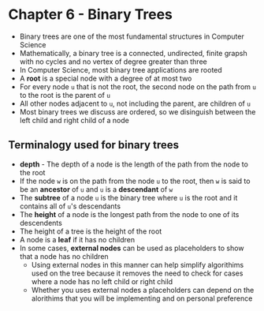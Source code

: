 # Chapter 6 - Binary Trees
* Binary trees are one of the most fundamental structures in Computer Science
* Mathematically, a binary tree is a connected, undirected, finite grapsh with no cycles and no vertex of degree greater than three
* In Computer Science, most binary tree applications are rooted
* A **root** is a special node with a degree of at most two
* For every node ```u``` that is not the root, the second node on the path from ```u``` to the root is the parent of ```u```
* All other nodes adjacent to ```u```, not including the parent, are children of ```u```
* Most binary trees we discuss are ordered, so we disinguish between the left child and right child of a node
## Terminalogy used for binary trees
* **depth** - The depth of a node is the length of the path from the node to the root
* If the node ```w``` is on the path from the node ```u``` to the root, then ```w``` is said to be an **ancestor** of ```u``` and ```u``` is a **descendant** of ```w```
* The **subtree** of a node ```u``` is the binary tree where ```u``` is the root and it contains all of ```u```'s descendants
* The **height** of a node is the longest path from the node to one of its descendents
* The height of a tree is the height of the root
* A node is a **leaf** if it has no children
* In some cases, **external nodes** can be used as placeholders to show that a node has no children
  * Using external nodes in this manner can help simplify algorithims used on the tree because it removes the need to check for cases where a node has no left child or right child
  * Whether you uses external nodes a placeholders can depend on the alorithims that you will be implementing and on personal preference
